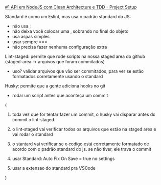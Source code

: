 [#1 API em NodeJS com Clean Architecture e TDD - Project Setup](https://www.youtube.com/watch?v=vV1wQ6GFH0A)

Standard é como um Eslint, mas usa o padrão standard do JS:
- não usa ;
- não deixa você colocar uma , sobrando no final do objeto
- usa aspas simples
- usar sempre ===
- não precisa fazer nenhuma configuração extra

Lint-staged: permite que rode scripts na nossa staged area do github
(staged-area -> arquivos que foram commitados)

- uso? validar arquivos que vão ser commitados, para ver se estão formatados corretamente usando o standard

Husky: permite que a gente adiciona hooks no git
- rodar um script antes que aconteça um commit

(
   1. toda vez que for tentar fazer um commit, o husky vai disparar antes do commit o lint-staged.

   2. o lint-staged vai verificar todos os arquivos que estão na staged area e vai rodar o standard

   3. o stantard vai verificar se o codigo está corretamente formatado de acordo com o padrão standard do js. se não tiver, ele trava o commit

   4. usar Standard: Auto Fix On Save = true no settings 

   5. usar a extensao do standard pra VSCode

)